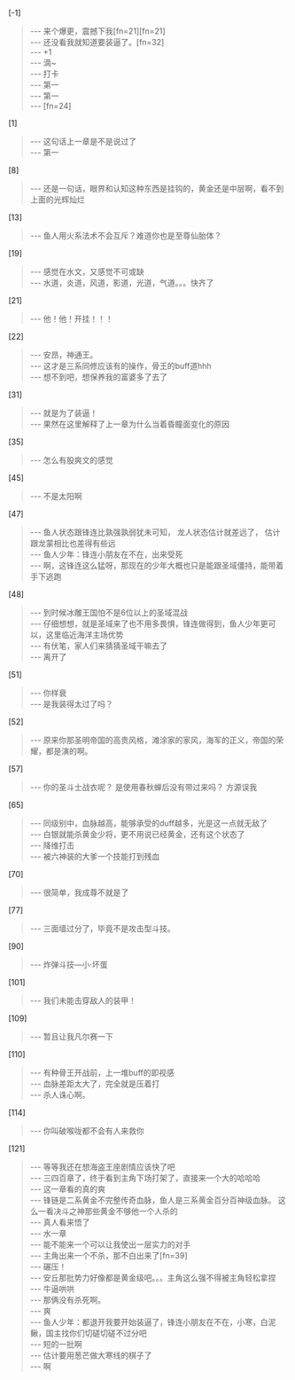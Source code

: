 
[-1] 
>--- 来个爆更，震撼下我[fn=21][fn=21]<br>
>--- 还没看我就知道要装逼了。[fn=32]<br>
>--- +1<br>
>--- 滴~<br>
>--- 打卡<br>
>--- 第一<br>
>--- 第一<br>
>--- [fn=24]<br>

[1] 
>--- 这句话上一章是不是说过了<br>
>--- 第一<br>

[8] 
>--- 还是一句话，眼界和认知这种东西是挂钩的，黄金还是中层啊，看不到上面的光辉灿烂<br>

[13] 
>--- 鱼人用火系法术不会互斥？难道你也是至尊仙胎体？<br>

[19] 
>--- 感觉在水文，又感觉不可或缺<br>
>--- 水道，炎道，风道，影道，光道，气道。。。快齐了<br>

[21] 
>--- 他！他！开挂！！！<br>

[22] 
>--- 安昂，神通王。<br>
>--- 这才是三系同修应该有的操作，骨王的buff道hhh<br>
>--- 想不到吧，想保养我的富婆多了去了<br>

[31] 
>--- 就是为了装逼！<br>
>--- 果然在这里解释了上一章为什么当着昏瞳面变化的原因<br>

[35] 
>--- 怎么有股爽文的感觉<br>

[45] 
>--- 不是太阳啊<br>

[47] 
>--- 鱼人状态跟锋连比孰强孰弱犹未可知，
龙人状态估计就差远了，
估计跟龙蒙相比也差得有些远<br>
>--- 鱼人少年：锋连小朋友在不在，出来受死<br>
>--- 啊，这锋连这么猛呀，那现在的少年大概也只是能跟圣域僵持，能带着手下逃跑<br>

[48] 
>--- 到时候冰雕王国怕不是6位以上的圣域混战<br>
>--- 仔细想想，就是圣域来了也不用多畏惧，锋连做得到，鱼人少年更可以，这里临近海洋主场优势<br>
>--- 有伏笔，家人们来猜猜圣域干嘛去了<br>
>--- 离开了<br>

[51] 
>--- 你样衰<br>
>--- 是我装得太过了吗？<br>

[52] 
>--- 原来你那圣明帝国的高贵风格，滩涂家的家风，海军的正义，帝国的荣耀，都是演的啊。<br>

[57] 
>--- 你的圣斗士战衣呢？
是使用春秋蝉后没有带过来吗？
方源误我<br>

[65] 
>--- 同级别中，血脉越高，能够承受的duff越多，光是这一点就无敌了<br>
>--- 白银就能杀黄金少将，更不用说已经黄金，还有这个状态了<br>
>--- 降维打击<br>
>--- 被六神装的大爹一个技能打到残血<br>

[70] 
>--- 很简单，我成尊不就是了<br>

[77] 
>--- 三面墙过分了，毕竟不是攻击型斗技。<br>

[90] 
>--- 炸弹斗技—小·坏蛋<br>

[101] 
>--- 我们未能击穿敌人的装甲！<br>

[109] 
>--- 暂且让我凡尔赛一下<br>

[110] 
>--- 有种骨王开战前，上一堆buff的即视感<br>
>--- 血脉差距太大了，完全就是压着打<br>
>--- 杀人诛心啊。<br>

[114] 
>--- 你叫破喉咙都不会有人来救你<br>

[121] 
>--- 等等我还在想海盗王座剧情应该快了吧<br>
>--- 三四百章了，终于看到主角下场打架了，直接来一个大的哈哈哈<br>
>--- 这一章看的真的爽<br>
>--- 锋链是二系黄金不完整传奇血脉，鱼人是三系黄金百分百神级血脉。
这么一看决斗之神那些黄金不够他一个人杀的<br>
>--- 真人看来悟了<br>
>--- 水一章<br>
>--- 能不能来一个可以让我使出一层实力的对手<br>
>--- 主角出来一个不杀，那不白出来了[fn=39]<br>
>--- 碾压！<br>
>--- 安丘那批势力好像都是黄金级吧。。。主角这么强不得被主角轻松拿捏<br>
>--- 牛逼哄哄<br>
>--- 那俩没有杀死啊。<br>
>--- 爽<br>
>--- 鱼人少年：都退开我要开始装逼了，锋连小朋友在不在，小寒，白泥鳅，国主找你们切磋切磋不过分吧<br>
>--- 短的一批啊<br>
>--- 估计要用葱芒做大寒线的棋子了<br>
>--- 啊<br>
